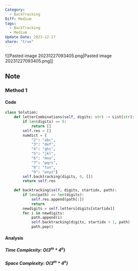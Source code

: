```yaml
---
Category:
  - BackTracking
Diff: Medium
tags:
  - BackTracking
  - Medium
Update Date: 2023-12-27
share: "true"
---
```


![[Pasted image 20231227093405.png|Pasted image 20231227093405.png]]
## Note

### Method 1

#### Code
```python
class Solution:
    def letterCombinations(self, digits: str) -> List[str]:
	    if len(digits) == 0:
		    return []
		self.res = []
		numdict = {
			"2": "abc",
            "3": "def",
            "4": "ghi",
            "5": "jkl",
            "6": "mno",
            "7": "pqrs",
            "8": "tuv",
            "9": "wxyz"}
        self.backtracking(digits, 0, [])
        return self.res
        
    def backtracking(self, digits, startidx, path):
	    if len(path) == len(digits):
		    self.res.append(path[:])
		    return
		newdigits = self.letters[digits[startidx]]
		for i in newdigits:
			path.append(i)
			self.backtracking(digits, startidx + 1, path)
			path.pop()
```
#### Analysis
##### Time Complexity: $O(3^m * 4^n)$
##### Space Complexity: $O(3^m * 4^n)$

